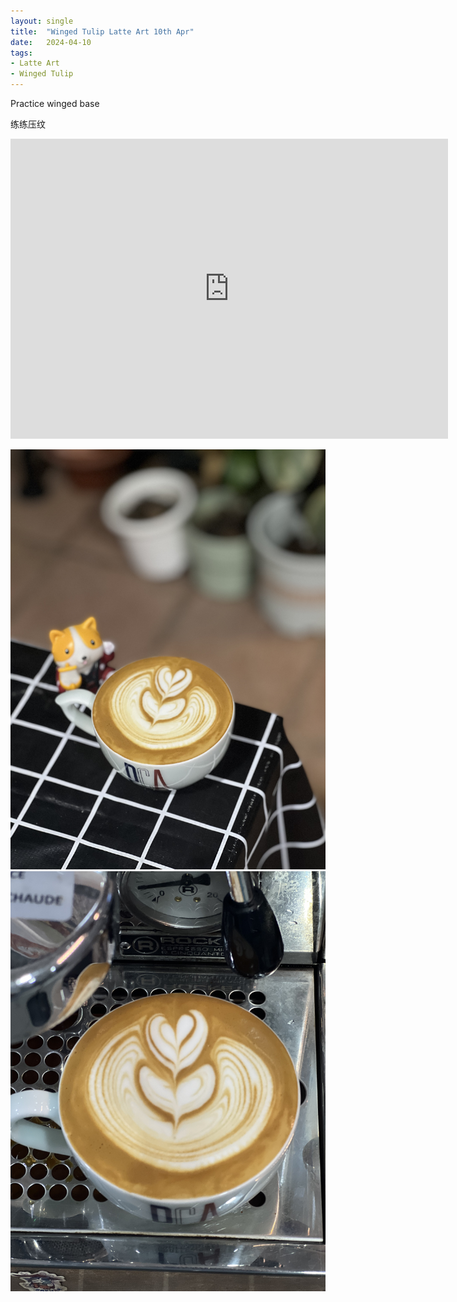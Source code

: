```yaml
---
layout: single
title:  "Winged Tulip Latte Art 10th Apr"
date:   2024-04-10
tags:
- Latte Art
- Winged Tulip
---
```



Practice winged base

练练压纹



<div class="embed-container">
  <iframe
      src="https://www.youtube.com/embed/GeYvxqXYaTU"
      width="700"
      height="480"
      frameborder="0"
      allowfullscreen="true">
  </iframe>
</div>


![](/assets/img/2024/04/10/IMG_5368.jpg)
![](/assets/img/2024/04/10/IMG_5365.jpg)

